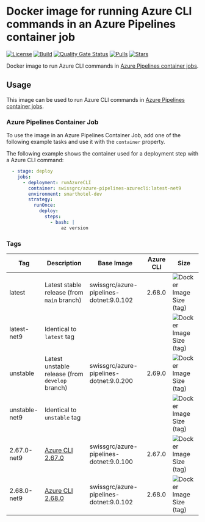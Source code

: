 # Docker image for running Azure CLI commands in an Azure Pipelines container job

<!-- markdownlint-disable MD013 -->
[![License](https://img.shields.io/badge/license-MIT-blue.svg?style=flat-square)](https://github.com/swissgrc/docker-azure-pipelines-azurecli-net9/blob/main/LICENSE) [![Build](https://img.shields.io/github/actions/workflow/status/swissgrc/docker-azure-pipelines-azurecli-net9/publish.yml?branch=develop&style=flat-square)](https://github.com/swissgrc/docker-azure-pipelines-azurecli-net9/actions/workflows/publish.yml) [![Quality Gate Status](https://sonarcloud.io/api/project_badges/measure?project=swissgrc_docker-azure-pipelines-azurecli-net9&metric=alert_status)](https://sonarcloud.io/summary/new_code?id=swissgrc_docker-azure-pipelines-azurecli-net9) [![Pulls](https://img.shields.io/docker/pulls/swissgrc/azure-pipelines-azurecli.svg?style=flat-square)](https://hub.docker.com/r/swissgrc/azure-pipelines-azurecli) [![Stars](https://img.shields.io/docker/stars/swissgrc/azure-pipelines-azurecli.svg?style=flat-square)](https://hub.docker.com/r/swissgrc/azure-pipelines-azurecli)
<!-- markdownlint-restore -->

Docker image to run Azure CLI commands in [Azure Pipelines container jobs].

## Usage

This image can be used to run Azure CLI commands in [Azure Pipelines container jobs].

### Azure Pipelines Container Job

To use the image in an Azure Pipelines Container Job, add one of the following example tasks and use it with the `container` property.

The following example shows the container used for a deployment step with a Azure CLI command:

```yaml
  - stage: deploy
    jobs:
      - deployment: runAzureCLI
        container: swissgrc/azure-pipelines-azurecli:latest-net9
        environment: smarthotel-dev
        strategy:
          runOnce:
            deploy:
              steps:
                - bash: |
                    az version
```

### Tags

| Tag           | Description                                                                                               | Base Image                                | Azure CLI | Size                                                                                                                                   |
|---------------|-----------------------------------------------------------------------------------------------------------|-------------------------------------------|-----------|----------------------------------------------------------------------------------------------------------------------------------------|
| latest        | Latest stable release (from `main` branch)                                                                | swissgrc/azure-pipelines-dotnet:9.0.102   | 2.68.0    | ![Docker Image Size (tag)](https://img.shields.io/docker/image-size/swissgrc/azure-pipelines-azurecli/latest?style=flat-square)        |
| latest-net9   | Identical to `latest` tag                                                                                 |                                           |           | ![Docker Image Size (tag)](https://img.shields.io/docker/image-size/swissgrc/azure-pipelines-azurecli/latest-net9?style=flat-square)   |
| unstable      | Latest unstable release (from `develop` branch)                                                           | swissgrc/azure-pipelines-dotnet:9.0.200   | 2.69.0    | ![Docker Image Size (tag)](https://img.shields.io/docker/image-size/swissgrc/azure-pipelines-azurecli/unstable?style=flat-square)      |
| unstable-net9 | Identical to `unstable` tag                                                                               |                                           |           | ![Docker Image Size (tag)](https://img.shields.io/docker/image-size/swissgrc/azure-pipelines-azurecli/unstable-net9?style=flat-square) |
| 2.67.0-net9   | [Azure CLI 2.67.0](https://learn.microsoft.com/en-us/cli/azure/release-notes-azure-cli#november-19-2024)  | swissgrc/azure-pipelines-dotnet:9.0.100   | 2.67.0    | ![Docker Image Size (tag)](https://img.shields.io/docker/image-size/swissgrc/azure-pipelines-azurecli/2.67.0-net9?style=flat-square)   |
| 2.68.0-net9   | [Azure CLI 2.68.0](https://learn.microsoft.com/en-us/cli/azure/release-notes-azure-cli#january-14-2025)   | swissgrc/azure-pipelines-dotnet:9.0.102   | 2.68.0    | ![Docker Image Size (tag)](https://img.shields.io/docker/image-size/swissgrc/azure-pipelines-azurecli/2.68.0-net9?style=flat-square)   |

[Azure Pipelines container jobs]: https://docs.microsoft.com/en-us/azure/devops/pipelines/process/container-phases
